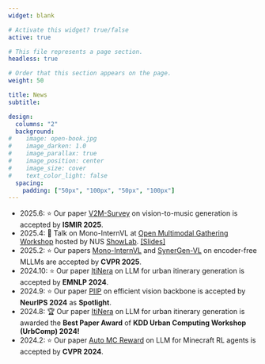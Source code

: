 ```yaml
---
widget: blank

# Activate this widget? true/false
active: true

# This file represents a page section.
headless: true

# Order that this section appears on the page.
weight: 50

title: News
subtitle:

design:
  columns: "2"
  background:
#    image: open-book.jpg
#    image_darken: 1.0
#    image_parallax: true
#    image_position: center
#    image_size: cover
#    text_color_light: false
  spacing:
    padding: ["50px", "100px", "50px", "100px"]
---
```


* 2025.6: ⭐️ Our paper [V2M-Survey](https://arxiv.org/abs/2503.21254) on vision-to-music generation is accepted by **ISMIR 2025**.
* 2025.4: 🎤 Talk on Mono-InternVL at [Open Multimodal Gathering Workshop](https://showlab.github.io/omg/) hosted by NUS [ShowLab](https://sites.google.com/view/showlab). [[Slides]](https://www.wzk.plus/slides/Mono-InternVL_talk.pdf)
* 2025.2: ⭐️ Our papers [Mono-InternVL](https://arxiv.org/abs/2410.08202) and [SynerGen-VL](https://arxiv.org/abs/2412.09604) on encoder-free MLLMs are accepted by **CVPR 2025**.
* 2024.10: ⭐️ Our paper [ItiNera](https://arxiv.org/abs/2402.07204) on LLM for urban itinerary generation is accepted by **EMNLP 2024**.
* 2024.9: ⭐️ Our paper [PIIP](https://arxiv.org/abs/2406.04330) on efficient vision backbone is accepted by **NeurIPS 2024** as **Spotlight**. 
* 2024.8: 🏆 Our paper [ItiNera](http://urban-computing.com/urbcomp2024/accept/paper_1.pdf) on LLM for urban itinerary generation is awarded the **Best Paper Award** of **KDD Urban Computing Workshop (UrbComp) 2024!**
* 2024.2: ⭐️ Our paper [Auto MC Reward](https://openaccess.thecvf.com/content/CVPR2024/html/Li_Auto_MC-Reward_Automated_Dense_Reward_Design_with_Large_Language_Models_CVPR_2024_paper.html) on LLM for Minecraft RL agents is accepted by **CVPR 2024**. 
